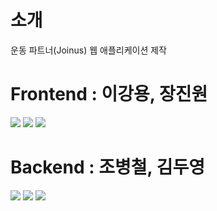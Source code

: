 
# 소개

 운동 파트너(Joinus) 웹 애플리케이션 제작
 
# Frontend : **이강용**, **장진원**
<div>
	<img src="https://img.shields.io/badge/Spring-6DB33F?style=for-the-badge&logo=Spring&logoColor=white">
	<img src="https://img.shields.io/badge/javascript-F7DF1E?style=for-the-badge&logo=javascript&logoColor=black">
	<img src="https://img.shields.io/badge/react-61DAFB?style=for-the-badge&logo=react&logoColor=black">
</div>

# Backend : **조병철**, **김두영**
<div>
	<img src="https://img.shields.io/badge/JAVA-007396?style=for-the-badge&logo=java&logoColor=white">
	<img src="https://img.shields.io/badge/aws-232F3E?style=for-the-badge&logo=aws&logoColor=white">
	<img src="https://img.shields.io/badge/mysql-4479A1?style=for-the-badge&logo=mysql&logoColor=white"> 
</div>



